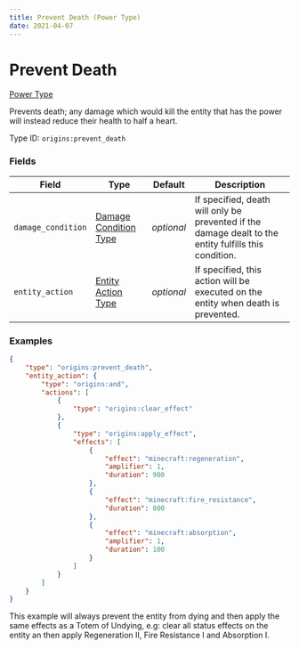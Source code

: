 ```yaml
---
title: Prevent Death (Power Type)
date: 2021-04-07
---
```


# Prevent Death

[Power Type](../power_types.md)

Prevents death; any damage which would kill the entity that has the power will instead reduce their health to half a heart.

Type ID: `origins:prevent_death`


### Fields

Field  | Type | Default | Description
-------|------|---------|-------------
`damage_condition` | [Damage Condition Type](../damage_condition_types.md) | _optional_ | If specified, death will only be prevented if the damage dealt to the entity fulfills this condition.
`entity_action` | [Entity Action Type](../entity_action_types.md) | _optional_ | If specified, this action will be executed on the entity when death is prevented.


### Examples

```json
{
    "type": "origins:prevent_death",
    "entity_action": {
		"type": "origins:and",
		"actions": [
			{
				"type": "origins:clear_effect"
			},
			{
				"type": "origins:apply_effect",
				"effects": [
					{
						"effect": "minecraft:regeneration",
						"amplifier": 1,
						"duration": 900
					},
					{
						"effect": "minecraft:fire_resistance",
						"duration": 800
					},
					{
						"effect": "minecraft:absorption",
						"amplifier": 1,
						"duration": 100
					}
				]
			}
		]
	}
}
```

This example will always prevent the entity from dying and then apply the same effects as a Totem of Undying, e.g: clear all status effects on the entity an then apply Regeneration II, Fire Resistance I and Absorption I.
